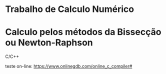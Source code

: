 # Trabalho de Calculo Numérico
# Calculo pelos métodos da Bissecção ou Newton-Raphson

C/C++

teste on-line: https://www.onlinegdb.com/online_c_compiler#
